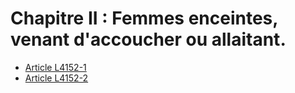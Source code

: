# Chapitre II : Femmes enceintes, venant d'accoucher ou allaitant.

* [Article L4152-1](./LEGIARTI000006903177.md)
* [Article L4152-2](./LEGIARTI000006903178.md)
